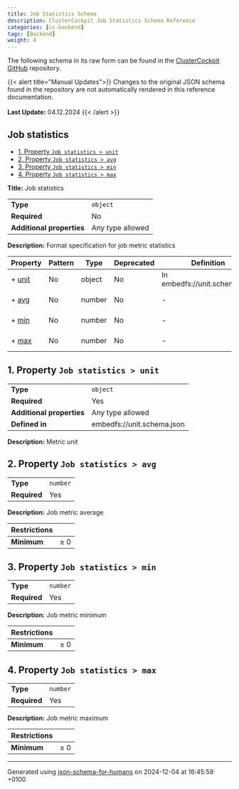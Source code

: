 ```yaml
---
title: Job Statistics Schema
description: ClusterCockpit Job Statistics Schema Reference
categories: [cc-backend]
tags: [Backend]
weight: 4
---
```


The following schema in its raw form can be found in the [ClusterCockpit GitHub](https://github.com/ClusterCockpit/cc-backend/tree/master/pkg/schema/schemas) repository.

{{< alert title="Manual Updates">}}
  Changes to the original JSON schema found in the repository are not automatically rendered in this reference documentation.</br></br>
  **Last Update:** 04.12.2024
{{< /alert >}}

## Job statistics

- [1. Property `Job statistics > unit`](#unit)
- [2. Property `Job statistics > avg`](#avg)
- [3. Property `Job statistics > min`](#min)
- [4. Property `Job statistics > max`](#max)

**Title:** Job statistics

|                           |                  |
| ------------------------- | ---------------- |
| **Type**                  | `object`         |
| **Required**              | No               |
| **Additional properties** | Any type allowed |

**Description:** Format specification for job metric statistics

| Property         | Pattern | Type   | Deprecated | Definition                    | Title/Description  |
| ---------------- | ------- | ------ | ---------- | ----------------------------- | ------------------ |
| + [unit](#unit ) | No      | object | No         | In embedfs://unit.schema.json | Metric unit        |
| + [avg](#avg )   | No      | number | No         | -                             | Job metric average |
| + [min](#min )   | No      | number | No         | -                             | Job metric minimum |
| + [max](#max )   | No      | number | No         | -                             | Job metric maximum |

## <a name="unit"></a>1. Property `Job statistics > unit`

|                           |                            |
| ------------------------- | -------------------------- |
| **Type**                  | `object`                   |
| **Required**              | Yes                        |
| **Additional properties** | Any type allowed           |
| **Defined in**            | embedfs://unit.schema.json |

**Description:** Metric unit

## <a name="avg"></a>2. Property `Job statistics > avg`

|              |          |
| ------------ | -------- |
| **Type**     | `number` |
| **Required** | Yes      |

**Description:** Job metric average

| Restrictions |        |
| ------------ | ------ |
| **Minimum**  | &ge; 0 |

## <a name="min"></a>3. Property `Job statistics > min`

|              |          |
| ------------ | -------- |
| **Type**     | `number` |
| **Required** | Yes      |

**Description:** Job metric minimum

| Restrictions |        |
| ------------ | ------ |
| **Minimum**  | &ge; 0 |

## <a name="max"></a>4. Property `Job statistics > max`

|              |          |
| ------------ | -------- |
| **Type**     | `number` |
| **Required** | Yes      |

**Description:** Job metric maximum

| Restrictions |        |
| ------------ | ------ |
| **Minimum**  | &ge; 0 |

----------------------------------------------------------------------------------------------------------------------------
Generated using [json-schema-for-humans](https://github.com/coveooss/json-schema-for-humans) on 2024-12-04 at 16:45:59 +0100
